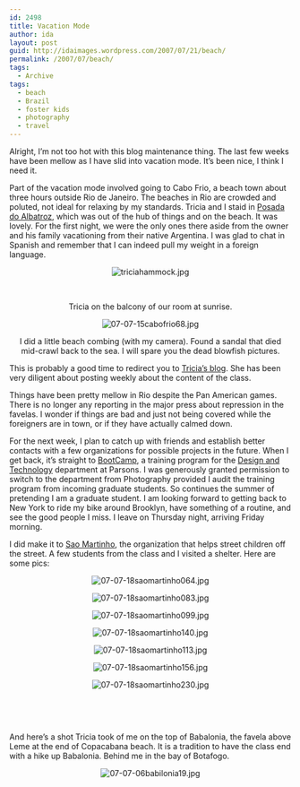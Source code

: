 ```yaml
---
id: 2498
title: Vacation Mode
author: ida
layout: post
guid: http://idaimages.wordpress.com/2007/07/21/beach/
permalink: /2007/07/beach/
tags:
  - Archive
tags:
  - beach
  - Brazil
  - foster kids
  - photography
  - travel
---
```

Alright, I&#8217;m not too hot with this blog maintenance thing. The last few weeks have been mellow as I have slid into vacation mode. It&#8217;s been nice, I think I need it.

Part of the vacation mode involved going to Cabo Frio, a beach town about three hours outside Rio de Janeiro. The beaches in Rio are crowded and poluted, not ideal for relaxing by my standards. Tricia and I staid in <a href="http://www.pousadadoalbatroz.com.br/" target="_blank">Posada do Albatroz</a>, which was out of the hub of things and on the beach. It was lovely. For the first night, we were the only ones there aside from the owner and his family vacationing from their native Argentina. I was glad to chat in Spanish and remember that I can indeed pull my weight in a foreign language.

<p align="center">
  <img src="http://idaimages.files.wordpress.com/2007/07/triciahammock.jpg" alt="triciahammock.jpg" />
</p>

<p align="center">
  &nbsp;
</p>

<p align="center">
  Tricia on the balcony of our room at sunrise.
</p>

<p align="center">
  <img src="http://idaimages.files.wordpress.com/2007/07/07-07-15cabofrio68.jpg" alt="07-07-15cabofrio68.jpg" />
</p>

<p align="center">
  I did a little beach combing (with my camera). Found a sandal that died<br /> mid-crawl back to the sea. I will spare you the dead blowfish pictures.
</p>

This is probably a good time to redirect you to <a href="http://triciaperry.wordpress.com/" target="_blank">Tricia&#8217;s blog</a>. She has been very diligent about posting weekly about the content of the class.

Things have been pretty mellow in Rio despite the Pan American games. There is no longer any reporting in the major press about repression in the favelas. I wonder if things are bad and just not being covered while the foreigners are in town, or if they have actually calmed down.

For the next week, I plan to catch up with friends and establish better contacts with a few organizations for possible projects in the future. When I get back, it&#8217;s straight to <a href="http://cdt.parsons.edu/?q=node/31" target="_blank">BootCamp</a>, a training program for the <a href="http://cdt.parsons.edu/" target="_blank">Design and Technology</a> department at Parsons. I was generously granted permission to switch to the department from Photography provided I audit the training program from incoming graduate students. So continues the summer of pretending I am a graduate student. I am looking forward to getting back to New York to ride my bike around Brooklyn, have something of a routine, and see the good people I miss. I leave on Thursday night, arriving Friday morning.

I did make it to <a href="http://www.saomartinho.org.br/" target="_blank">Sao Martinho</a>, the organization that helps street children off the street. A few students from the class and I visited a shelter. Here are some pics:

<p align="center">
  <img src="http://idaimages.files.wordpress.com/2007/07/07-07-18saomartinho064.jpg" alt="07-07-18saomartinho064.jpg" />
</p>

<p align="center">
  <img src="http://idaimages.files.wordpress.com/2007/07/07-07-18saomartinho083.jpg" alt="07-07-18saomartinho083.jpg" />
</p>

<p align="center">
  <img src="http://idaimages.files.wordpress.com/2007/07/07-07-18saomartinho099.jpg" alt="07-07-18saomartinho099.jpg" />
</p>

<p align="center">
  <img src="http://idaimages.files.wordpress.com/2007/07/07-07-18saomartinho140.jpg" alt="07-07-18saomartinho140.jpg" />
</p>

<p align="center">
  <img src="http://idaimages.files.wordpress.com/2007/07/07-07-18saomartinho113.jpg" alt="07-07-18saomartinho113.jpg" />
</p>

<p align="center">
  <img src="http://idaimages.files.wordpress.com/2007/07/07-07-18saomartinho156.jpg" alt="07-07-18saomartinho156.jpg" />
</p>

<p align="center">
  <img src="http://idaimages.files.wordpress.com/2007/07/07-07-18saomartinho230.jpg" alt="07-07-18saomartinho230.jpg" />
</p>

<p align="center">
  &nbsp;
</p>

<p align="center">
  &nbsp;
</p>

<p align="left">
  And here&#8217;s a shot Tricia took of me on the top of Babalonia, the favela above Leme at the end of Copacabana beach. It is a tradition to have the class end with a hike up Babalonia. Behind me in the bay of Botafogo.
</p>

<p align="center">
  <img src="http://idaimages.files.wordpress.com/2007/07/07-07-06babilonia19.jpg" alt="07-07-06babilonia19.jpg" />
</p>
